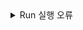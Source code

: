 

<details>
<summary>Run 실행 오류</summary>
<div markdown="1">

- Error starting ApplicationContext. To display the conditions report re-run your application with 'debug' enabled.
- 원인: 

### 💡 해결 방법
<details>
<summary>Run 실행 오류 개선</summary>
<div markdown="1">

<img src="">

</div>
</details>  

</div>
</details>  
